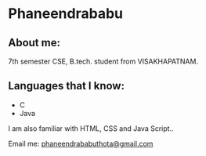 # Phaneendrababu

## About me:

7th semester CSE, B.tech. student from VISAKHAPATNAM.

## Languages that I know:

- C
- Java

I am also familiar with HTML, CSS and Java Script..


Email me: phaneendrababuthota@gmail.com